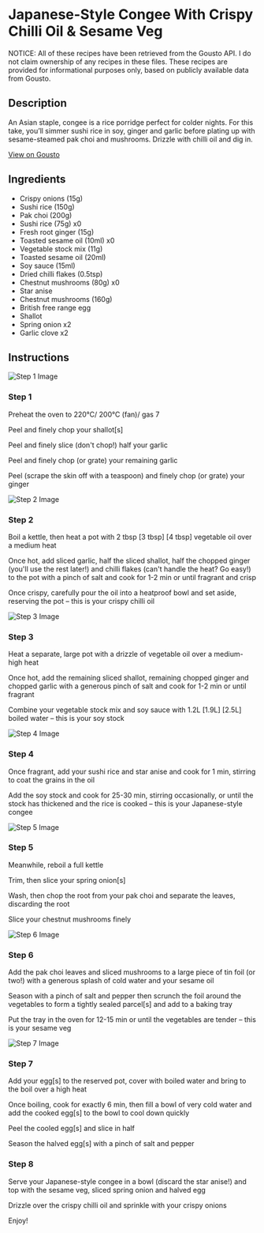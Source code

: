 # Japanese-Style Congee With Crispy Chilli Oil & Sesame Veg

NOTICE: All of these recipes have been retrieved from the Gousto API. I do not claim ownership of any recipes in these files. These recipes are provided for informational purposes only, based on publicly available data from Gousto.

## Description

An Asian staple, congee is a rice porridge perfect for colder nights. For this take, you’ll simmer sushi rice in soy, ginger and garlic before plating up with sesame-steamed pak choi and mushrooms. Drizzle with chilli oil and dig in.

[View on Gousto](https://www.gousto.co.uk/recipes/cookbook/japanese-style-congee-with-crispy-chilli-oil-sesame-veg)

## Ingredients

- Crispy onions (15g)
- Sushi rice (150g)
- Pak choi (200g)
- Sushi rice (75g) x0
- Fresh root ginger (15g)
- Toasted sesame oil (10ml) x0
- Vegetable stock mix (11g)
- Toasted sesame oil (20ml)
- Soy sauce (15ml)
- Dried chilli flakes (0.5tsp)
- Chestnut mushrooms (80g) x0
- Star anise
- Chestnut mushrooms (160g)
- British free range egg
- Shallot
- Spring onion x2
- Garlic clove x2

## Instructions

![Step 1 Image](https://production-media.gousto.co.uk/cms/recipe-step-image/step-1-copy-37-1705055040340-x200.jpg)

### Step 1

Preheat the oven to 220°C/ 200°C (fan)/ gas 7

Peel and finely chop your shallot[s]

Peel and finely slice (don't chop!) half your garlic

Peel and finely chop (or grate) your remaining garlic

Peel (scrape the skin off with a teaspoon) and finely chop (or grate) your ginger

![Step 2 Image](https://production-media.gousto.co.uk/cms/recipe-step-image/step-2-copy-41-1705055044505-x200.jpg)

### Step 2

Boil a kettle, then heat a pot with 2 tbsp<span class="text-purple"> [3 tbsp]</span> <span class="text-danger">[4 tbsp] </span>vegetable oil over a medium heat

Once hot, add sliced garlic, half the sliced shallot, half the chopped ginger (you'll use the rest later!) and chilli flakes (can't handle the heat? Go easy!) to the pot with a pinch of salt and cook for 1-2 min or until fragrant and crisp

Once crispy, carefully pour the oil into a heatproof bowl and set aside, reserving the pot – this is your crispy chilli oil

![Step 3 Image](https://production-media.gousto.co.uk/cms/recipe-step-image/step-3-copy-43-1705055049141-x200.jpg)

### Step 3

Heat a separate, large pot with a drizzle of vegetable oil over a medium-high heat

Once hot, add the remaining sliced shallot, remaining chopped ginger and chopped garlic with a generous pinch of salt and cook for 1-2 min or until fragrant

Combine your vegetable stock mix and soy sauce with 1.2L <span class="text-purple">[1.9L]<span class="text-danger"> </span>[2.5L] </span>boiled water – this is your soy stock

![Step 4 Image](https://production-media.gousto.co.uk/cms/recipe-step-image/step-4-copy-42-1705055055269-x200.jpg)

### Step 4

Once fragrant, add your sushi rice and star anise and cook for 1 min, stirring to coat the grains in the oil

Add the soy stock and cook for 25-30 min, stirring occasionally, or until the stock has thickened and the rice is cooked – this is your Japanese-style congee

![Step 5 Image](https://production-media.gousto.co.uk/cms/recipe-step-image/step-5-copy-40-1705055060194-x200.jpg)

### Step 5

Meanwhile, reboil a full kettle

Trim, then slice your spring onion[s]

Wash, then chop the root from your pak choi and separate the leaves, discarding the root

Slice your chestnut mushrooms finely

![Step 6 Image](https://production-media.gousto.co.uk/cms/recipe-step-image/step-6-copy-38-1705055064896-x200.jpg)

### Step 6

Add the pak choi leaves and sliced mushrooms to a large piece of tin foil (or two!) with a generous splash of cold water and your sesame oil

Season with a pinch of salt and pepper then scrunch the foil around the vegetables to form a tightly sealed parcel[s] and add to a baking tray

Put the tray in the oven for 12-15 min or until the vegetables are tender – this is your sesame veg

![Step 7 Image](https://production-media.gousto.co.uk/cms/recipe-step-image/step-7-copy-30-1705055069137-x200.jpg)

### Step 7

Add your egg[s] to the reserved pot, cover with boiled water and bring to the boil over a high heat

Once boiling, cook for exactly 6 min, then fill a bowl of very cold water and add the cooked egg[s] to the bowl to cool down quickly

Peel the cooled egg[s] and slice in half

Season the halved egg[s] with a pinch of salt and pepper

### Step 8

Serve your Japanese-style congee in a bowl (discard the star anise!) and top with the sesame veg, sliced spring onion and halved egg

Drizzle over the crispy chilli oil and sprinkle with your crispy onions

Enjoy!

